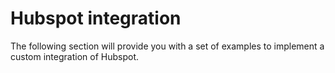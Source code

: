 # Hubspot integration

The following section will provide you with a set of examples to implement a custom integration of Hubspot.


